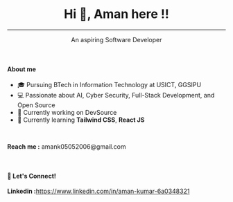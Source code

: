 <h1 style="text-align:center">Hi 👋, Aman here !!</h1>
<hr>
<p style="text-align:center">An aspiring Software Developer</p>
<br>
<h4>About me</h4>
<div>
  <ul>
    <li>🎓 Pursuing BTech in Information Technology at USICT, GGSIPU</li>
    <li>💻 Passionate about AI, Cyber Security, Full-Stack Development, and Open Source</li>
    <li>🔭 Currently working on DevSource</li>
    <li>🌱 Currently learning <b>Tailwind CSS</b>, <b>React JS</b></li>
  </ul>
</div>
<br>
<p><b>Reach me :</b> amank05052006@gmail.com</p>
<br>
<h4>🤝 Let's Connect!</h4>
<p><b>Linkedin :</b><a href="https://www.linkedin.com/in/aman-kumar-6a0348321">https://www.linkedin.com/in/aman-kumar-6a0348321</a></p>
<br>

